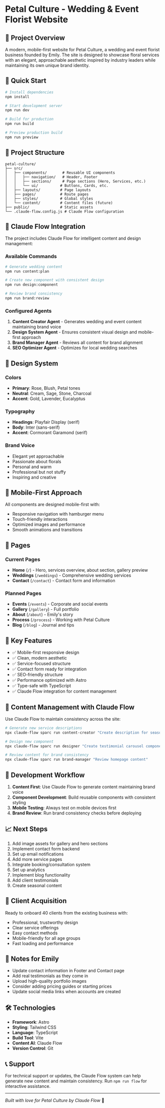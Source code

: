 # Petal Culture - Wedding & Event Florist Website

## 🌸 Project Overview

A modern, mobile-first website for Petal Culture, a wedding and event florist business founded by Emily. The site is designed to showcase floral services with an elegant, approachable aesthetic inspired by industry leaders while maintaining its own unique brand identity.

## 🚀 Quick Start

```bash
# Install dependencies
npm install

# Start development server
npm run dev

# Build for production
npm run build

# Preview production build
npm run preview
```

## 📁 Project Structure

```
petal-culture/
├── src/
│   ├── components/       # Reusable UI components
│   │   ├── navigation/   # Header, Footer
│   │   ├── sections/     # Page sections (Hero, Services, etc.)
│   │   └── ui/          # Buttons, Cards, etc.
│   ├── layouts/         # Page layouts
│   ├── pages/           # Route pages
│   ├── styles/          # Global styles
│   └── content/         # Content files (future)
├── public/              # Static assets
└── .claude-flow.config.js # Claude Flow configuration
```

## 🤖 Claude Flow Integration

The project includes Claude Flow for intelligent content and design management:

### Available Commands

```bash
# Generate wedding content
npm run content:plan

# Create new component with consistent design
npm run design:component

# Review brand consistency
npm run brand:review
```

### Configured Agents

1. **Content Creator Agent** - Generates wedding and event content maintaining brand voice
2. **Design System Agent** - Ensures consistent visual design and mobile-first approach
3. **Brand Manager Agent** - Reviews all content for brand alignment
4. **SEO Optimizer Agent** - Optimizes for local wedding searches

## 🎨 Design System

### Colors
- **Primary**: Rose, Blush, Petal tones
- **Neutral**: Cream, Sage, Stone, Charcoal
- **Accent**: Gold, Lavender, Eucalyptus

### Typography
- **Headings**: Playfair Display (serif)
- **Body**: Inter (sans-serif)
- **Accent**: Cormorant Garamond (serif)

### Brand Voice
- Elegant yet approachable
- Passionate about florals
- Personal and warm
- Professional but not stuffy
- Inspiring and creative

## 📱 Mobile-First Approach

All components are designed mobile-first with:
- Responsive navigation with hamburger menu
- Touch-friendly interactions
- Optimized images and performance
- Smooth animations and transitions

## 📄 Pages

### Current Pages
- **Home** (`/`) - Hero, services overview, about section, gallery preview
- **Weddings** (`/weddings`) - Comprehensive wedding services
- **Contact** (`/contact`) - Contact form and information

### Planned Pages
- **Events** (`/events`) - Corporate and social events
- **Gallery** (`/gallery`) - Full portfolio
- **About** (`/about`) - Emily's story
- **Process** (`/process`) - Working with Petal Culture
- **Blog** (`/blog`) - Journal and tips

## 🌟 Key Features

- ✅ Mobile-first responsive design
- ✅ Clean, modern aesthetic
- ✅ Service-focused structure
- ✅ Contact form ready for integration
- ✅ SEO-friendly structure
- ✅ Performance optimized with Astro
- ✅ Type-safe with TypeScript
- ✅ Claude Flow integration for content management

## 🔄 Content Management with Claude Flow

Use Claude Flow to maintain consistency across the site:

```bash
# Generate new service descriptions
npx claude-flow sparc run content-creator "Create description for seasonal bouquet service"

# Design new component
npx claude-flow sparc run designer "Create testimonial carousel component"

# Review content for brand consistency
npx claude-flow sparc run brand-manager "Review homepage content"
```

## 🚦 Development Workflow

1. **Content First**: Use Claude Flow to generate content maintaining brand voice
2. **Component Development**: Build reusable components with consistent styling
3. **Mobile Testing**: Always test on mobile devices first
4. **Brand Review**: Run brand consistency checks before deploying

## 📈 Next Steps

1. Add image assets for gallery and hero sections
2. Implement contact form backend
3. Set up email notifications
4. Add more service pages
5. Integrate booking/consultation system
6. Set up analytics
7. Implement blog functionality
8. Add client testimonials
9. Create seasonal content

## 🤝 Client Acquisition

Ready to onboard 40 clients from the existing business with:
- Professional, trustworthy design
- Clear service offerings
- Easy contact methods
- Mobile-friendly for all age groups
- Fast loading and performance

## 📝 Notes for Emily

- Update contact information in Footer and Contact page
- Add real testimonials as they come in
- Upload high-quality portfolio images
- Consider adding pricing guides or starting prices
- Update social media links when accounts are created

## 🛠 Technologies

- **Framework**: Astro
- **Styling**: Tailwind CSS
- **Language**: TypeScript
- **Build Tool**: Vite
- **Content AI**: Claude Flow
- **Version Control**: Git

## 📞 Support

For technical support or updates, the Claude Flow system can help generate new content and maintain consistency. Run `npm run flow` for interactive assistance.

---

*Built with love for Petal Culture by Claude Flow* 🌸